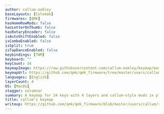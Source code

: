 ```yaml
---
author: callum-oakley
baseLayouts: [Colemak]
firmwares: [QMK]
hasHomeRowMods: false
hasLetterOnThumb: false
hasRotaryEncoder: false
isAutoShiftEnabled: false
isComboEnabled: false
isSplit: true
isTapDanceEnabled: false
keybindings: [TWM]
keyboard: ""
keyCount: 34
keymapImage: https://raw.githubusercontent.com/callum-oakley/keymap/master/keymap.svg
keymapUrl: https://github.com/qmk/qmk_firmware/tree/master/users/callum
languages: [English]
layerCount: 4
OS: [MacOS]
stagger: columnar
summary: A keymap for 34 keys with 4 layers and callum-style mods in place of mod-taps.
title: callum's keymap
writeup: https://github.com/qmk/qmk_firmware/blob/master/users/callum/readme.md
---
```

